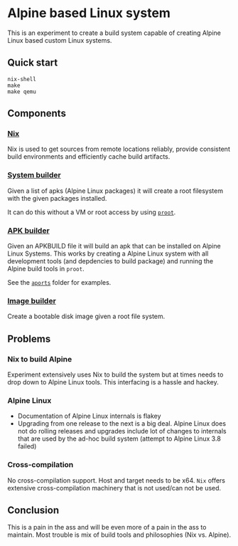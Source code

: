 # Alpine based Linux system

This is an experiment to create a build system capable of creating Alpine Linux based custom Linux systems.

## Quick start

```
nix-shell
make
make qemu
```

## Components

### [Nix](https://nixos.org/nix/)

Nix is used to get sources from remote locations reliably, provide consistent build environments and efficiently cache build artifacts.

### [System builder](alpine/system-builder)

Given a list of apks (Alpine Linux packages) it will create a root filesystem with the given packages installed.

It can do this without a VM or root access by using [`proot`](https://proot-me.github.io/).

### [APK builder](alpine/apk-builder)

Given an APKBUILD file it will build an apk that can be installed on Alpine Linux Systems. This works by creating a Alpine Linux system with all development tools (and depdencies to build package) and running the Alpine build tools in `proot`.

See the [`aports`](aports/) folder for examples.

### [Image builder](./Makefile)

Create a bootable disk image given a root file system.


## Problems

### Nix to build Alpine

Experiment extensively uses Nix to build the system but at times needs to drop down to Alpine Linux tools. This interfacing is a hassle and hackey.


### Alpine Linux

 -  Documentation of Alpine Linux internals is flakey
 -  Upgrading from one release to the next is a big deal. Alpine Linux does not do rolling releases and upgrades include lot of changes to internals that are used by the ad-hoc build system (attempt to Alpine Linux 3.8 failed)

### Cross-compilation

No cross-compilation support. Host and target needs to be x64. `Nix` offers extensive cross-compilation machinery that is not used/can not be used.


## Conclusion

This is a pain in the ass and will be even more of a pain in the ass to maintain. Most trouble is mix of build tools and philosophies (Nix vs. Alpine).


